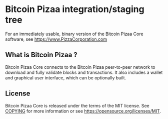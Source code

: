 # Bitcoin Pizaa integration/staging tree

For an immediately usable, binary version of the Bitcoin Pizaa Core software, see
https://www.PizzaCorporation.com

## What is Bitcoin Pizaa ?

Bitcoin Pizaa Core connects to the Bitcoin Pizaa peer-to-peer network to download and fully
validate blocks and transactions. It also includes a wallet and graphical user
interface, which can be optionally built.

## License

Bitcoin Pizaa Core is released under the terms of the MIT license. See [COPYING](COPYING) for more
information or see https://opensource.org/licenses/MIT.
